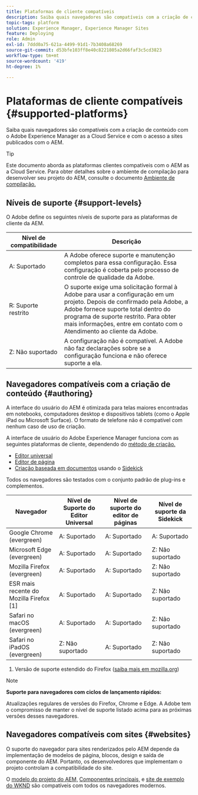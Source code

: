 ```yaml
---
title: Plataformas de cliente compatíveis
description: Saiba quais navegadores são compatíveis com a criação de conteúdo com o Adobe Experience Manager as a Cloud Service e com o acesso a sites publicados com o AEM.
topic-tags: platform
solution: Experience Manager, Experience Manager Sites
feature: Deploying
role: Admin
exl-id: 7ddd0a75-621a-4499-91d1-7b3408a68269
source-git-commit: d53bfe103ff8e40c8221805a2d66faf3c5cd3823
workflow-type: tm+mt
source-wordcount: '419'
ht-degree: 1%

---
```


# Plataformas de cliente compatíveis {#supported-platforms}

Saiba quais navegadores são compatíveis com a criação de conteúdo com o Adobe Experience Manager as a Cloud Service e com o acesso a sites publicados com o AEM.

>[!TIP]
>
>Este documento aborda as plataformas clientes compatíveis com o AEM as a Cloud Service. Para obter detalhes sobre o ambiente de compilação para desenvolver seu projeto do AEM, consulte o documento [Ambiente de compilação.](/help/implementing/cloud-manager/getting-access-to-aem-in-cloud/build-environment-details.md)

## Níveis de suporte {#support-levels}

O Adobe define os seguintes níveis de suporte para as plataformas de cliente da AEM.

| Nível de compatibilidade | Descrição |
|---|---|
| A: Suportado | A Adobe oferece suporte e manutenção completos para essa configuração. Essa configuração é coberta pelo processo de controle de qualidade da Adobe. |
| R: Suporte restrito | O suporte exige uma solicitação formal à Adobe para usar a configuração em um projeto. Depois de confirmado pela Adobe, a Adobe fornece suporte total dentro do programa de suporte restrito. Para obter mais informações, entre em contato com o Atendimento ao cliente da Adobe. |
| Z: Não suportado | A configuração não é compatível. A Adobe não faz declarações sobre se a configuração funciona e não oferece suporte a ela. |

## Navegadores compatíveis com a criação de conteúdo {#authoring}

A interface do usuário do AEM é otimizada para telas maiores encontradas em notebooks, computadores desktop e dispositivos tablets (como o Apple iPad ou Microsoft Surface). O formato de telefone não é compatível com nenhum caso de uso de criação.

A interface de usuário do Adobe Experience Manager funciona com as seguintes plataformas de cliente, dependendo do [método de criação.](/help/edge/overview.md#authoring-method)

* [Editor universal](/help/sites-cloud/authoring/universal-editor/authoring.md)
* [Editor de página](/help/sites-cloud/authoring/page-editor/introduction.md)
* [Criação baseada em documentos](/help/edge/docs/authoring.md) usando o [Sidekick](/help/edge/docs/sidekick.md)

Todos os navegadores são testados com o conjunto padrão de plug-ins e complementos.

| Navegador | Nível de Suporte do Editor Universal | Nível de suporte do editor de páginas | Nível de suporte da Sidekick |
|---|---|---|---|
| Google Chrome (evergreen) | A: Suportado | A: Suportado | A: Suportado |
| Microsoft Edge (evergreen) | A: Suportado | A: Suportado | Z: Não suportado |
| Mozilla Firefox (evergreen) | A: Suportado | A: Suportado | Z: Não suportado |
| ESR mais recente do Mozilla Firefox [1] | A: Suportado | A: Suportado | Z: Não suportado |
| Safari no macOS (evergreen) | A: Suportado | A: Suportado | Z: Não suportado |
| Safari no iPadOS (evergreen) | Z: Não suportado | A: Suportado | Z: Não suportado |

1. Versão de suporte estendido do Firefox ([saiba mais em mozilla.org](https://www.mozilla.org/en-US/firefox/enterprise/))

>[!NOTE]
>
>**Suporte para navegadores com ciclos de lançamento rápidos:**
>
>Atualizações regulares de versões do Firefox, Chrome e Edge. A Adobe tem o compromisso de manter o nível de suporte listado acima para as próximas versões desses navegadores.

## Navegadores compatíveis com sites {#websites}

O suporte do navegador para sites renderizados pelo AEM depende da implementação de modelos de página, blocos, design e saída de componente do AEM. Portanto, os desenvolvedores que implementam o projeto controlam a compatibilidade do site.

O [modelo do projeto do AEM,](/help/edge/wysiwyg-authoring/edge-dev-getting-started.md#create-github-project) [Componentes principais,](/help/implementing/developing/components/overview.md#aem-core-components) e [site de exemplo do WKND](/help/implementing/developing/introduction/develop-wknd-tutorial.md) são compatíveis com todos os navegadores modernos.
